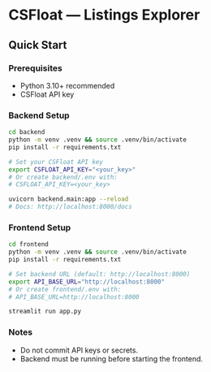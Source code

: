 
# CSFloat — Listings Explorer

## Quick Start

### Prerequisites

- Python 3.10+ recommended
- CSFloat API key

### Backend Setup

```bash
cd backend
python -m venv .venv && source .venv/bin/activate
pip install -r requirements.txt

# Set your CSFloat API key
export CSFLOAT_API_KEY="<your_key>"
# Or create backend/.env with:
# CSFLOAT_API_KEY=<your_key>

uvicorn backend.main:app --reload
# Docs: http://localhost:8000/docs
```

### Frontend Setup

```bash
cd frontend
python -m venv .venv && source .venv/bin/activate
pip install -r requirements.txt

# Set backend URL (default: http://localhost:8000)
export API_BASE_URL="http://localhost:8000"
# Or create frontend/.env with:
# API_BASE_URL=http://localhost:8000

streamlit run app.py
```

### Notes

- Do not commit API keys or secrets.
- Backend must be running before starting the frontend.
